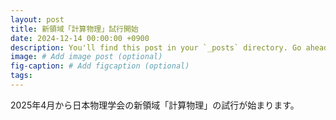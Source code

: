 ```yaml
---
layout: post
title: 新領域「計算物理」試行開始
date: 2024-12-14 00:00:00 +0900
description: You'll find this post in your `_posts` directory. Go ahead and edit it and re-build the site to see your changes. # Add post description (optional)
image: # Add image post (optional)
fig-caption: # Add figcaption (optional)
tags:
---
```

2025年4月から日本物理学会の新領域「計算物理」の試行が始まります。